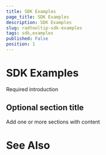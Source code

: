 ```yaml
---
title: SDK Examples
page_title: SDK Examples
description: SDK Examples
slug: radtooltip-sdk-examples
tags: sdk,examples
published: False
position: 1
---
```


# SDK Examples



Required introduction

## Optional section title

Add one or more sections with content

# See Also
